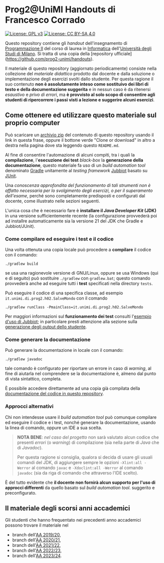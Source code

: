 # Prog2@UniMI Handouts di Francesco Corrado

[![License: GPL v3](https://img.shields.io/badge/License-GPL%20v3-blue.svg)](http://www.gnu.org/licenses/gpl-3.0)
[![License: CC BY-SA 4.0](https://img.shields.io/badge/License-CC%20BY--SA%204.0-blue.svg)](http://creativecommons.org/licenses/by-sa/4.0/)

Questo repository contiene gli *handout* dell'insegnamento di [Programmazione
II](https://prog2.di.unimi.it/) del corso di laurea in
[Informatica](https://informatica.cdl.unimi.it/it) dell'[Università degli Studi
di Milano](http://www.unimi.it/). Si tratta di una copia della [repository ufficiale] (https://github.com/prog2-unimi/handouts).

Il materiale di questo repository (aggiornato periodicamente) consiste nella
collezione del *materiale didattico* prodotto dal docente e dalla soluzione o implementazione
degli esercizi svolti dallo studente. Per questa ragione il suo
contenuto **non è assolutamente inteso come sostituivo dei libri di testo e
della documentazione suggerita** e in nessun caso è da ritenersi *esaustivo* e
*privo di errori*, ma **è provvisto al solo scopo di consentire agli studenti di
ripercorrere i passi visti a lezione e suggerire alcuni esercizi**.

## Come ottenere ed utilizzare questo materiale sul proprio computer

Può scaricare un [archivio
zip](https://github.com/prog2-unimi/handouts/archive/master.zip) del contenuto
di questo repository usando il link in questa frase, oppure il bottone verde
"Clone or download" in altro a destra nella pagina dove sta leggendo questo
`README.md`.

Al fine di consentire l'automazione di alcuni compiti, tra i quali la
**compilazione**, l'**esecuzione dei test** *black-box*  la **generazione della
documentazione**, questo materiale fa uso di un *build automation tool*
denominato [Gradle](https://gradle.org/) unitamente al *testing framework*
[Jubbiot](https://github.com/prog2-unimi/jubbiot) basato su
[JUnit](https://junit.org/junit5/). 

Una *conoscenza approfondita del funzionamento di tali strumenti non è affatto
necessaria per lo svolgimento degli esercizi, o per il superamento dell'esame*,
perché sono completamente predisposti e configurati dal docente, come illustrato
nelle sezioni seguenti.

L'unica cosa che è necessario fare è **installare il *Java Developer Kit*
(JDK)** in una versione sufficientemente recente (la configurazione provvederà
poi ad installre automaticamente sia la versione 21 del JDK che Gradle e
Jubbiot/JUnit).

### Come compilare ed eseguire i test e il codice

Una volta ottenuta una copia locale può procedere a **compilare** il codice con
il comando:

    ./gradlew build

se usa una ragionevole versione di GNU/Linux, oppure se usa Windows (qui e di
seguito) può sostituire `./gradlew` con `gradlew.bat`; questo comando provvederà
anche ad eseguire tutti i **test** specificati nella directory `tests`.

Può eseguire il codice di una specifica classe, ad esempio
`it.unimi.di.prog2.h02.SalveMondo` con il comando

    ./gradlew runClass -PmainClass=it.unimi.di.prog2.h02.SalveMondo

Per maggiori informazioni sul **funzionamento dei test** consulti l'[esempio d'uso di
Jubbiot](https://github.com/prog2-unimi/jubbiot/blob/master/README.md#example);
in particolare presti attenzione alla sezione sulla [generazione degli output
dello studente](https://github.com/prog2-unimi/jubbiot/blob/master/README.md#generating-actual-outputs).

### Come generare la documentazione

Può generare la documentazione in locale con il comando:

    ./gradlew javadoc

tale comando è configurato per riportare un errore in caso di *warning*, al fine
di aiutarla nel comprendere se la documentazione è, almeno dal punto di vista
sintattico, completa.

È possibile accedere direttamente ad una copia già compilata della
[documentazione del codice in questo repository](https://prog2-unimi.github.io/handouts/).

### Approcci alternativi

Chi non intendesse usare il *build automation tool* può comunque compilare ed
eseguire il codice e i test, nonché generare la documentazione, usando la linea
di comando, oppure un IDE a sua scelta.  

> **NOTA BENE**: *nel caso del progetto* non sarà valutato alcun codice che
> presenti *errori* (o *warning*) di compilazione (sia nella parte di *Java* che
> di *Javadoc*).
>
> Per questa ragione si consiglia, qualora si decida di usare gli usuali comandi
> del JDK, di aggiungere sempre le opzioni `-Xlint:all -Werror` al comando
> `javac` e `-Xdoclint:all -Werror` al comando `javadoc` (sia da riga di comando
> che attraverso l'IDE scelto).

È del tutto evidente che **il docente non fornirà alcun supporto per l'uso di
approcci differenti** da quello basato sul *build automation tool*. suggerito e
preconfigurato.

## Il materiale degli scorsi anni accademici

Gli studenti che hanno frequentato nei precedenti anno accademici possono
trovare il materiale nel

* branch dell'[AA 2019/20](../../tree/aa1920),
* branch dell'[AA 2020/21](../../tree/aa2021),
* branch dell'[AA 2021/22](../../tree/aa2122),
* branch dell'[AA 2022/23](../../tree/aa2223),
* branch dell'[AA 2023/24](../../tree/aa2324).